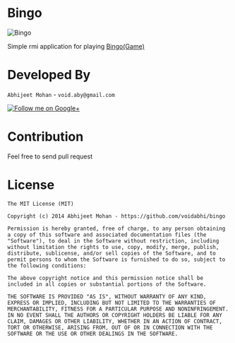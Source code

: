 Bingo
=====

![Bingo](http://stmaryslynn.org/wp-content/uploads/2010/06/Bingo-300x106.jpg)

Simple rmi application for playing [Bingo(Game)](http://en.wikipedia.org/wiki/Bingo_(U.S.))

Developed By
=============
`Abhijeet Mohan` - `void.aby@gmail.com`

<a href="https://plus.google.com/104070882148677917719/about">
  <img alt="Follow me on Google+"
       src="http://data.pkmmte.com/temp/social_google_plus_logo.png" />
</a>

Contribution
=============

Feel free to send pull request

License
==========================
```
The MIT License (MIT)

Copyright (c) 2014 Abhijeet Mohan - https://github.com/voidabhi/bingo

Permission is hereby granted, free of charge, to any person obtaining a copy of this software and associated documentation files (the "Software"), to deal in the Software without restriction, including without limitation the rights to use, copy, modify, merge, publish, distribute, sublicense, and/or sell copies of the Software, and to permit persons to whom the Software is furnished to do so, subject to the following conditions:

The above copyright notice and this permission notice shall be included in all copies or substantial portions of the Software.

THE SOFTWARE IS PROVIDED "AS IS", WITHOUT WARRANTY OF ANY KIND, EXPRESS OR IMPLIED, INCLUDING BUT NOT LIMITED TO THE WARRANTIES OF MERCHANTABILITY, FITNESS FOR A PARTICULAR PURPOSE AND NONINFRINGEMENT. IN NO EVENT SHALL THE AUTHORS OR COPYRIGHT HOLDERS BE LIABLE FOR ANY CLAIM, DAMAGES OR OTHER LIABILITY, WHETHER IN AN ACTION OF CONTRACT, TORT OR OTHERWISE, ARISING FROM, OUT OF OR IN CONNECTION WITH THE SOFTWARE OR THE USE OR OTHER DEALINGS IN THE SOFTWARE.
```
